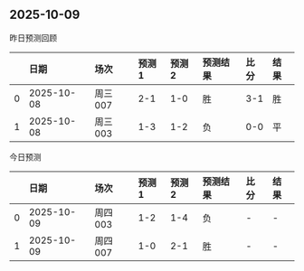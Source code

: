 

 ## 2025-10-09

昨日预测回顾

|    | 日期         | 场次    | 预测1   | 预测2   | 预测结果   | 比分   | 结果   |
|---:|:-----------|:------|:------|:------|:-------|:-----|:-----|
|  0 | 2025-10-08 | 周三007 | 2-1   | 1-0   | 胜      | 3-1  | 胜    |
|  1 | 2025-10-08 | 周三003 | 1-3   | 1-2   | 负      | 0-0  | 平    |

今日预测

|    | 日期         | 场次    | 预测1   | 预测2   | 预测结果   | 比分   | 结果   |
|---:|:-----------|:------|:------|:------|:-------|:-----|:-----|
|  0 | 2025-10-09 | 周四003 | 1-2   | 1-4   | 负      | -    | -    |
|  1 | 2025-10-09 | 周四007 | 1-0   | 2-1   | 胜      | -    | -    |